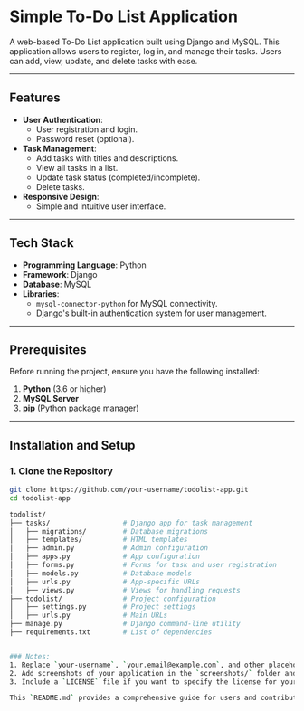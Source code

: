 # Simple To-Do List Application

A web-based To-Do List application built using Django and MySQL. This application allows users to register, log in, and manage their tasks. Users can add, view, update, and delete tasks with ease.

---

## Features

- **User Authentication**:
  - User registration and login.
  - Password reset (optional).
- **Task Management**:
  - Add tasks with titles and descriptions.
  - View all tasks in a list.
  - Update task status (completed/incomplete).
  - Delete tasks.
- **Responsive Design**:
  - Simple and intuitive user interface.

---

## Tech Stack

- **Programming Language**: Python
- **Framework**: Django
- **Database**: MySQL
- **Libraries**:
  - `mysql-connector-python` for MySQL connectivity.
  - Django's built-in authentication system for user management.

---

## Prerequisites

Before running the project, ensure you have the following installed:

1. **Python** (3.6 or higher)
2. **MySQL Server**
3. **pip** (Python package manager)

---

## Installation and Setup

### 1. Clone the Repository

```bash
git clone https://github.com/your-username/todolist-app.git
cd todolist-app

todolist/
├── tasks/                  # Django app for task management
│   ├── migrations/         # Database migrations
│   ├── templates/          # HTML templates
│   ├── admin.py            # Admin configuration
│   ├── apps.py             # App configuration
│   ├── forms.py            # Forms for task and user registration
│   ├── models.py           # Database models
│   ├── urls.py             # App-specific URLs
│   ├── views.py            # Views for handling requests
├── todolist/               # Project configuration
│   ├── settings.py         # Project settings
│   ├── urls.py             # Main URLs
├── manage.py               # Django command-line utility
├── requirements.txt        # List of dependencies


### Notes:
1. Replace `your-username`, `your.email@example.com`, and other placeholders with your actual details.
2. Add screenshots of your application in the `screenshots/` folder and update the paths in the `Screenshots` section.
3. Include a `LICENSE` file if you want to specify the license for your project.

This `README.md` provides a comprehensive guide for users and contributors to understand and use your project. Let me know if you need further assistance!
